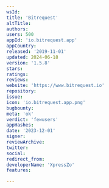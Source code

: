 ```yaml
---
wsId: 
title: 'Bitrequest'
altTitle: 
authors: 
users: 500
appId: 'io.bitrequest.app'
appCountry: 
released: '2019-11-01'
updated: 2024-06-18
version: '1.5.8'
stars: 
ratings: 
reviews: 
website: 'https://www.bitrequest.io'
repository: 
issue: 
icon: 'io.bitrequest.app.png'
bugbounty: 
meta: 'ok'
verdict: 'fewusers'
appHashes: 
date: '2023-12-01'
signer: 
reviewArchive: 
twitter: 
social: 
redirect_from: 
developerName: 'XpressZo'
features: 

---
```


